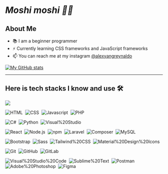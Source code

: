 # *Moshi moshi 👋🏻*

## About Me
- 📚 I am a beginner programmer
- ⚡ Currently learning CSS frameworks and JavaScript frameworks
- 📫 You can reach me at my instagram [@alexyangreynaldo](https://instagram.com/alexyangreynaldo)

[![My GitHub stats](https://github-readme-stats.vercel.app/api?username=alexchannn)](https://github.com/alexchannn/alexchannn)

---

## Here is tech stacks I know and use 🛠
<img src="https://github-readme-stats.vercel.app/api/top-langs/?username=alexchannn">

![HTML](https://img.shields.io/badge/-HTML-2f1a47?style=flat&logo=HTML5)&nbsp;
![CSS](https://img.shields.io/badge/-CSS-2f1a47?style=flat&logo=CSS3)&nbsp;
![Javascript](https://img.shields.io/badge/-Javascript-2f1a47?style=flat&logo=javascript)&nbsp;
![PHP](https://img.shields.io/badge/-PHP-2f1a47?style=flat&logo=php)&nbsp;

![C#](https://img.shields.io/badge/-Csharp-2f1a47?style=flat&logo=Csharp)&nbsp;
![Python](https://img.shields.io/badge/-Python-2f1a47?style=flat&logo=Python)&nbsp;
![Visual%20Studio](https://img.shields.io/badge/-Visual%20Studio-2f1a47?style=flat&logo=Visual%20Studio)&nbsp;

![React](https://img.shields.io/badge/-React-2f1a47?style=flat&logo=React)&nbsp;
![Node.js](https://img.shields.io/badge/-Node.js-2f1a47?style=flat&logo=Node.js)&nbsp;
![npm](https://img.shields.io/badge/-npm-2f1a47?style=flat&logo=npm)&nbsp;
![Laravel](https://img.shields.io/badge/-Laravel-2f1a47?style=flat&logo=Laravel)&nbsp;
![Composer](https://img.shields.io/badge/-Composer-2f1a47?style=flat&logo=Composer)&nbsp;
![MySQL](https://img.shields.io/badge/-MySQL-2f1a47?style=flat&logo=MySQL)&nbsp;

![Bootstrap](https://img.shields.io/badge/-Bootstrap-2f1a47?style=flat&logo=Bootstrap)&nbsp;
![Sass](https://img.shields.io/badge/-Sass-2f1a47?style=flat&logo=Sass)&nbsp;
![Tailwind%20CSS](https://img.shields.io/badge/-Tailwind%20CSS-2f1a47?style=flat&logo=Tailwind%20CSS)&nbsp;
![Material%20Design%20Icons](https://img.shields.io/badge/-Material%20Design%20Icons-2f1a47?style=flat&logo=Material%20Design%20Icons)&nbsp;

![Git](https://img.shields.io/badge/-Git-2f1a47?style=flat&logo=Git)&nbsp;
![GitHub](https://img.shields.io/badge/-GitHub-2f1a47?style=flat&logo=GitHub)&nbsp;
![GitLab](https://img.shields.io/badge/-GitLab-2f1a47?style=flat&logo=GitLab)&nbsp;

![Visual%20Studio%20Code](https://img.shields.io/badge/-Visual%20Studio%20Code-2f1a47?style=flat&logo=Visual%20Studio%20Code)&nbsp;
![Sublime%20Text](https://img.shields.io/badge/-Sublime%20Text-2f1a47?style=flat&logo=Sublime%20Text)&nbsp;
![Postman](https://img.shields.io/badge/-Postman-2f1a47?style=flat&logo=Postman)&nbsp;
![Adobe%20Photoshop](https://img.shields.io/badge/-Adobe%20Photoshop-2f1a47?style=flat&logo=Adobe%20Photoshop)&nbsp;
![Figma](https://img.shields.io/badge/-Figma-2f1a47?style=flat&logo=Figma)&nbsp;
